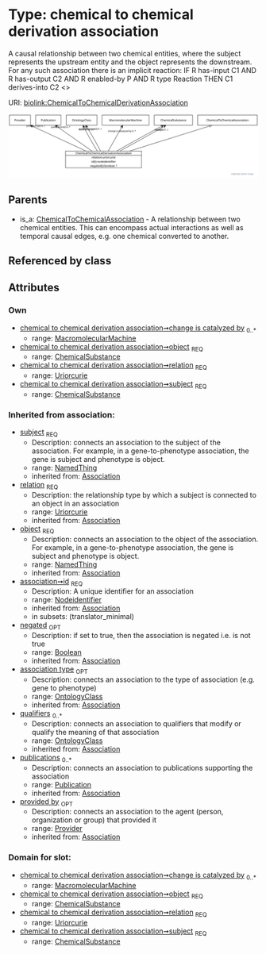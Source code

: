 
# Type: chemical to chemical derivation association


A causal relationship between two chemical entities, where the subject represents the upstream entity and the object represents the downstream. For any such association there is an implicit reaction:
  IF
  R has-input C1 AND
  R has-output C2 AND
  R enabled-by P AND
  R type Reaction
  THEN
  C1 derives-into C2 <<change is catalyzed by P>>

URI: [biolink:ChemicalToChemicalDerivationAssociation](https://w3id.org/biolink/vocab/ChemicalToChemicalDerivationAssociation)


![img](images/ChemicalToChemicalDerivationAssociation.svg)

## Parents

 *  is_a: [ChemicalToChemicalAssociation](ChemicalToChemicalAssociation.md) - A relationship between two chemical entities. This can encompass actual interactions as well as temporal causal edges, e.g. one chemical converted to another.

## Referenced by class


## Attributes


### Own

 * [chemical to chemical derivation association➞change is catalyzed by](chemical_to_chemical_derivation_association_change_is_catalyzed_by.md)  <sub>0..*</sub>
    * range: [MacromolecularMachine](MacromolecularMachine.md)
 * [chemical to chemical derivation association➞object](chemical_to_chemical_derivation_association_object.md)  <sub>REQ</sub>
    * range: [ChemicalSubstance](ChemicalSubstance.md)
 * [chemical to chemical derivation association➞relation](chemical_to_chemical_derivation_association_relation.md)  <sub>REQ</sub>
    * range: [Uriorcurie](types/Uriorcurie.md)
 * [chemical to chemical derivation association➞subject](chemical_to_chemical_derivation_association_subject.md)  <sub>REQ</sub>
    * range: [ChemicalSubstance](ChemicalSubstance.md)

### Inherited from association:

 * [subject](subject.md)  <sub>REQ</sub>
    * Description: connects an association to the subject of the association. For example, in a gene-to-phenotype association, the gene is subject and phenotype is object.
    * range: [NamedThing](NamedThing.md)
    * inherited from: [Association](Association.md)
 * [relation](relation.md)  <sub>REQ</sub>
    * Description: the relationship type by which a subject is connected to an object in an association
    * range: [Uriorcurie](types/Uriorcurie.md)
    * inherited from: [Association](Association.md)
 * [object](object.md)  <sub>REQ</sub>
    * Description: connects an association to the object of the association. For example, in a gene-to-phenotype association, the gene is subject and phenotype is object.
    * range: [NamedThing](NamedThing.md)
    * inherited from: [Association](Association.md)
 * [association➞id](association_id.md)  <sub>REQ</sub>
    * Description: A unique identifier for an association
    * range: [Nodeidentifier](types/Nodeidentifier.md)
    * inherited from: [Association](Association.md)
    * in subsets: (translator_minimal)
 * [negated](negated.md)  <sub>OPT</sub>
    * Description: if set to true, then the association is negated i.e. is not true
    * range: [Boolean](types/Boolean.md)
    * inherited from: [Association](Association.md)
 * [association type](association_type.md)  <sub>OPT</sub>
    * Description: connects an association to the type of association (e.g. gene to phenotype)
    * range: [OntologyClass](OntologyClass.md)
    * inherited from: [Association](Association.md)
 * [qualifiers](qualifiers.md)  <sub>0..*</sub>
    * Description: connects an association to qualifiers that modify or qualify the meaning of that association
    * range: [OntologyClass](OntologyClass.md)
    * inherited from: [Association](Association.md)
 * [publications](publications.md)  <sub>0..*</sub>
    * Description: connects an association to publications supporting the association
    * range: [Publication](Publication.md)
    * inherited from: [Association](Association.md)
 * [provided by](provided_by.md)  <sub>OPT</sub>
    * Description: connects an association to the agent (person, organization or group) that provided it
    * range: [Provider](Provider.md)
    * inherited from: [Association](Association.md)

### Domain for slot:

 * [chemical to chemical derivation association➞change is catalyzed by](chemical_to_chemical_derivation_association_change_is_catalyzed_by.md)  <sub>0..*</sub>
    * range: [MacromolecularMachine](MacromolecularMachine.md)
 * [chemical to chemical derivation association➞object](chemical_to_chemical_derivation_association_object.md)  <sub>REQ</sub>
    * range: [ChemicalSubstance](ChemicalSubstance.md)
 * [chemical to chemical derivation association➞relation](chemical_to_chemical_derivation_association_relation.md)  <sub>REQ</sub>
    * range: [Uriorcurie](types/Uriorcurie.md)
 * [chemical to chemical derivation association➞subject](chemical_to_chemical_derivation_association_subject.md)  <sub>REQ</sub>
    * range: [ChemicalSubstance](ChemicalSubstance.md)
